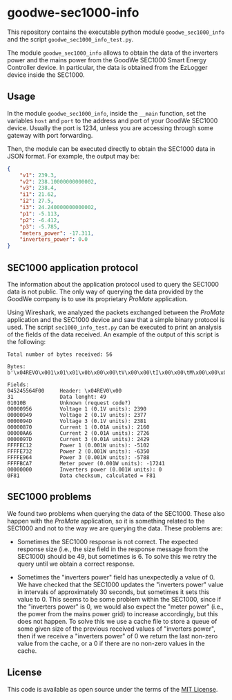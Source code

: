 # goodwe-sec1000-info

This repository contains the executable python module `goodwe_sec1000_info` and the script `goodwe_sec1000_info_test.py`.

The module `goodwe_sec1000_info` allows to obtain the data of the inverters power and the mains power from the GoodWe SEC1000 Smart Energy Controller device. In particular, the data is obtained from the EzLogger device inside the SEC1000.

## Usage 

In the module `goodwe_sec1000_info`, inside the `__main` function, set the variables `host` and `port` to the address and port of your GoodWe SEC1000 device. Usually the port is 1234, unless you are accessing through some gateway with port forwarding.

Then, the module can be executed directly to obtain the SEC1000 data in JSON format. For example, the output may be:

```json
{
    "v1": 239.3,
    "v2": 238.10000000000002,
    "v3": 238.4,
    "i1": 21.62,
    "i2": 27.5,
    "i3": 24.240000000000002,
    "p1": -5.113,
    "p2": -6.412,
    "p3": -5.785,
    "meters_power": -17.311,
    "inverters_power": 0.0
}
```

## SEC1000 application protocol

The information about the application protocol used to query the SEC1000 data is not public. The only way of querying the data provided by the GoodWe company is to use its proprietary *ProMate* application.

Using Wireshark, we analyzed the packets exchanged between the *ProMate* application and the SEC1000 device and saw that a simple binary protocol is used. The script `sec1000_info_test.py` can be executed to print an analysis of the fields of the data received. An example of the output of this script is the following:

```
Total number of bytes received: 56

Bytes:
b'\x04REVO\x001\x01\x01\x0b\x00\x00\tV\x00\x00\tI\x00\x00\tM\x00\x00\x08p\x00\x00\n\xa6\x00\x00\t}\xff\xff\xec\x12\xff\xff\xe72\xff\xff\xe9d\xff\xff\xbc\xa7\x00\x00\x00\x00\x0f\x81'

Fields:
045245564F00     Header: \x04REV0\x00
31               Data lenght: 49
01010B           Unknown (request code?)
00000956         Voltage 1 (0.1V units): 2390
00000949         Voltage 2 (0.1V units): 2377
0000094D         Voltage 3 (0.1V units): 2381
00000870         Current 1 (0.01A units): 2160
00000AA6         Current 2 (0.01A units): 2726
0000097D         Current 3 (0.01A units): 2429
FFFFEC12         Power 1 (0.001W units): -5102
FFFFE732         Power 2 (0.001W units): -6350
FFFFE964         Power 3 (0.001W units): -5788
FFFFBCA7         Meter power (0.001W units): -17241
00000000         Inverters power (0.001W units): 0
0F81             Data checksum, calculated = F81
```

## SEC1000 problems

We found two problems when querying the data of the SEC1000. These also happen with the *ProMate* application, so it is something related to the SEC1000 and not to the way we are querying the data. These problems are:

- Sometimes the SEC1000 response is not correct. The expected response size (i.e., the size field in the response message from the SEC1000) should be 49, but sometimes is 6. To solve this we retry the query until we obtain a correct response.

- Sometimes the "inverters power" field has unexpectedly a value of 0. We have checked that the SEC1000 updates the "inverters power" value in intervals of approximately 30 seconds, but sometimes it sets this value to 0. This seems to be some problem within the SEC1000, since if the "inverters power" is 0, we would also expect the "meter power" (i.e., the power from the mains power grid) to increase accordingly, but this does not happen. To solve this we use a cache file to store a queue of some given size of the previous received values of "inverters power", then if we receive a "inverters power" of 0 we return the last non-zero value from the cache, or a 0 if there are no non-zero values in the cache.

## License

This code is available as open source under the terms of the [MIT License](https://opensource.org/licenses/MIT).
